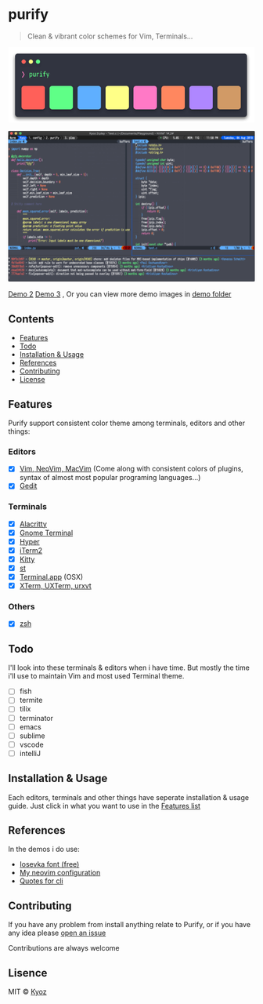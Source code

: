 # purify

> Clean & vibrant color schemes for Vim, Terminals...

<p align="center">
  <img src="./demo/purify_colors.png" width="900px">
</p>

<p align="center">
  <img src="./demo/purify.png" width="900px">
</p>

[Demo 2](https://raw.githubusercontent.com/kyoz/purify/master/demo/purify_demo_1.png)
[Demo 3](https://raw.githubusercontent.com/kyoz/purify/master/demo/purify_demo_2.png)
, Or you can view more demo images in [demo folder](./demo)

## Contents

- [Features](#features)
- [Todo](#todo)
- [Installation & Usage](#installation-&-usage)
- [References](#references)
- [Contributing](#contributing)
- [License](#license)

## Features
Purify support consistent color theme among terminals, editors and other things:

### Editors

- [x] [Vim, NeoVim, MacVim](./vim) (Come along with consistent colors of plugins, syntax of almost most popular programing languages...)
- [x] [Gedit](./gedit)

### Terminals

- [x] [Alacritty](./alacritty)
- [x] [Gnome Terminal](./gnome-terminal)
- [x] [Hyper](./hyper)
- [x] [iTerm2](./iterm2)
- [x] [Kitty](./kitty)
- [x] [st](./st)
- [x] [Terminal.app](./terminal-app) (OSX)
- [x] [XTerm, UXTerm, urxvt](./xterm)

### Others

- [x] [zsh](./zsh)

## Todo

I'll look into these terminals & editors when i have time. But mostly the time i'll use to maintain Vim and most used Terminal theme.

- [ ] fish
- [ ] termite
- [ ] tilix
- [ ] terminator
- [ ] emacs
- [ ] sublime
- [ ] vscode
- [ ] intelliJ

## Installation & Usage

Each editors, terminals and other things have seperate installation & usage guide. Just click in what you want to use in the [Features list](#features)

## References

In the demos i do use:

- [Iosevka font (free)](https://github.com/be5invis/Iosevka)
- [My neovim configuration](https://github.com/kyoz/neovim)
- [Quotes for cli](https://github.com/kyoz/iquotes-cli)

## Contributing

If you have any problem from install anything relate to Purify, or if you have any idea please [open an issue](https://github.com/kyoz/purify/issues/new)

Contributions are always welcome

## Lisence
MIT © [Kyoz](mailto:banminkyoz@gmail.com)
